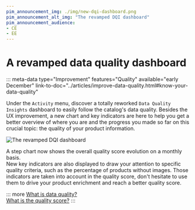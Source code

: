 ```yaml
---
pim_announcement_img: ./img/new-dqi-dashboard.png
pim_announcement_alt_img: "The revamped DQI dashboard"
pim_announcement_audience:
- CE
- EE
---
```


# A revamped data quality dashboard
::: meta-data type="Improvement" features="Quality" available="early December" link-to-doc="../articles/improve-data-quality.html#know-your-data-quality"

Under the `Activity` menu, discover a totally reworked `Data Quality Insights` dashboard to easily follow the catalog's data quality. Besides the UX improvement, a new chart and key indicators are here to help you get a better overview of where you are and the progress you made so far on this crucial topic: the quality of your product information. 

![The revamped DQI dashboard](../img/new-dqi-dashboard.png) 

A step chart now shows the overall quality score evolution on a monthly basis.  
New key indicators are also displayed to draw your attention to specific quality criteria, such as the percentage of products without images. Those indicators are taken into account in the quality score, don't hesitate to use them to drive your product enrichment and reach a better quality score.

::: more
[What is data quality?](../articles/understand-data-quality.html)  
[What is the quality score?](../articles/understand-data-quality.html#how-is-the-quality-score-calculated)
:::
